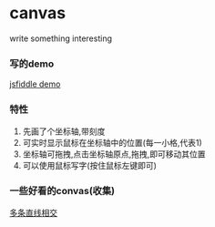 # canvas
write something interesting
### 写的demo
[jsfiddle demo](https://jsfiddle.net/areYouOk/sdcbht40/284/)
### 特性
1. 先画了个坐标轴,带刻度  
2. 可实时显示鼠标在坐标轴中的位置(每一小格,代表1)  
3. 坐标轴可拖拽,点击坐标轴原点,拖拽,即可移动其位置  
4. 可以使用鼠标写字(按住鼠标左键即可)





### 一些好看的convas(收集)
[多条直线相交](http://demo.datouwang.com/uploads/demo/jiaoben/2017/jiaoben777/)

